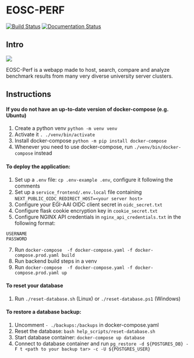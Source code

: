 # EOSC-PERF

[![Build Status](https://jenkins.eosc-synergy.eu/buildStatus/icon?job=eosc-synergy-org%2Feosc-perf%2Fbackend)](https://jenkins.eosc-synergy.eu/job/eosc-synergy-org/job/eosc-perf/job/backend/)
[![Documentation Status](https://readthedocs.org/projects/perf/badge/?version=latest)](https://perf.readthedocs.io/en/latest/?badge=latest)

## Intro

![](docs/source/eosc%20synergy%20logo.png)

EOSC-Perf is a webapp made to host, search, compare and analyze benchmark results from many very diverse university
server clusters.

## Instructions

#### If you do not have an up-to-date version of docker-compose (e.g. Ubuntu)

1. Create a python venv `python -m venv venv`
2. Activate it `. ./venv/bin/activate`
3. Install docker-compose `python -m pip install docker-compose`
4. Whenever you need to use docker-compose, run `./venv/bin/docker-compose` instead

#### To deploy the application:

1. Set up a `.env` file: `cp .env-example .env`, configure it following the comments
2. Set up a `service_frontend/.env.local` file containing `NEXT_PUBLIC_OIDC_REDIRECT_HOST=<your server host>`
3. Configure your EGI-AAI OIDC client secret in `oidc_secret.txt`
4. Configure flask cookie encryption key in `cookie_secret.txt`
5. Configure NGINX API credentials in `nginx_api_credentials.txt` in the following format:

```
USERNAME
PASSWORD
```

7. Run `docker-compose  -f docker-compose.yaml -f docker-compose.prod.yaml build`
8. Run backend build steps in a venv
9. Run `docker-compose  -f docker-compose.yaml -f docker-compose.prod.yaml up`

#### To reset your database

1. Run `./reset-database.sh` (Linux) or `./reset-database.ps1` (Windows)

#### To restore a database backup:

1. Uncomment `- ./backups:/backups` in docker-compose.yaml
2. Reset the database: `bash help_scripts/reset-database.sh`
3. Start database container: `docker-compose up database`
4. Connect to database container and run `pg_restore -d ${POSTGRES_DB} -F t <path to your backup tar> -c -U ${POSTGRES_USER}`

